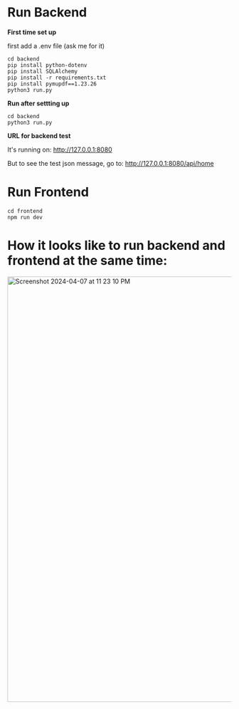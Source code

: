 # Run Backend

**First time set up**

first add a .env file (ask me for it)

```
cd backend
pip install python-dotenv
pip install SQLAlchemy
pip install -r requirements.txt
pip install pymupdf==1.23.26
python3 run.py
```

**Run after settting up**

```
cd backend
python3 run.py
```
**URL for backend test**

It's running on: http://127.0.0.1:8080

But to see the test json message, go to: http://127.0.0.1:8080/api/home

# Run Frontend
```
cd frontend
npm run dev
```

# How it looks like to run backend and frontend at the same time:
<img width="956" alt="Screenshot 2024-04-07 at 11 23 10 PM" src="https://github.com/floatingtortoise/lantern/assets/97700939/7bda775d-d14a-44c6-8929-e4a59564385f">

